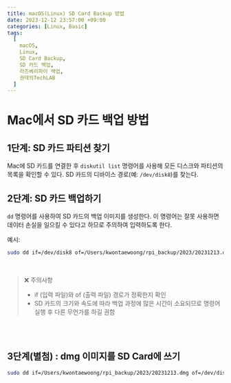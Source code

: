 ```yaml
---
title: macOS(Linux) SD Card Backup 방법
date: 2023-12-12 23:57:00 +09:00
categories: [Linux, Basic]
tags:
  [
    macOS,
    Linux,
    SD Card Backup,
    SD 카드 백업,
    라즈베리파이 백업,
    권태의TechLAB
  ]
---
```


# Mac에서 SD 카드 백업 방법

## 1단계: SD 카드 파티션 찾기
Mac에 SD 카드를 연결한 후 `diskutil list` 명령어를 사용해 모든 디스크와 파티션의 목록을 확인할 수 있다. SD 카드의 디바이스 경로(예: `/dev/disk8`)를 찾는다.

## 2단계: SD 카드 백업하기
`dd` 명령어를 사용하여 SD 카드의 백업 이미지를 생성한다. 이 명령어는 잘못 사용하면 데이터 손실을 일으킬 수 있다고 하므로 주의하여 입력하도록 한다.

예시:
```bash
sudo dd if=/dev/disk8 of=/Users/kwontaewoong/rpi_backup/2023/20231213.dmg
```
<br>

>❌ 주의사항
>- if (입력 파일)와 of (출력 파일) 경로가 정확한지 확인
>- SD 카드의 크기와 속도에 따라 백업 과정에 많은 시간이 소요되므로 명령어 실행 후 다른 무언가를 하길 권함

<br>
<br>

## 3단계(별첨) : dmg 이미지를 SD Card에 쓰기
```bash
sudo dd if=/Users/kwontaewoong/rpi_backup/2023/20231213.dmg of=/dev/disk8
```